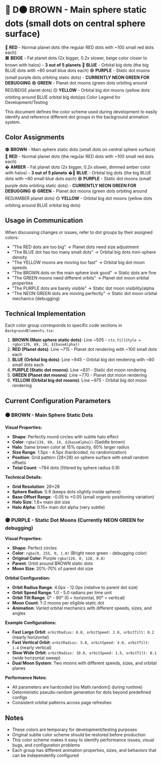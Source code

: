 # 🎨 D🟤 **BROWN** - Main sphere static dots (small dots on central sphere surface)
🔴 **RED** - Normal planet dots (the regular RED dots with ~100 small red dots each)  
🟫 **BEIGE** - Fat planet dots (2x bigger, 0.2x slower, beige color closer to brown with halos) - **3 out of 5 planets**
🔵 **BLUE** - Orbital big dots (the big BLUE dots with ~80 small blue dots each)
🟣 **PURPLE** - Static dot moons (small purple dots orbiting static dots) - **CURRENTLY NEON GREEN FOR DEBUGGING**
🟢 **GREEN** - Planet dot moons (green dots orbiting around RED/BEIGE planet dots)
🟡 **YELLOW** - Orbital big dot moons (yellow dots orbiting around BLUE orbital big dots)ps Color Legend for Development/Testing

This document defines the color scheme used during development to easily identify and reference different dot groups in the background animation system.

## Color Assignments

🟤 **BROWN** - Main sphere static dots (small dots on central sphere surface)
🔴 **RED** - Normal planet dots (the regular RED dots with ~100 small red dots each)  
� **AMBER** - Fat planet dots (2x bigger, 0.2x slower, dimmed amber color with halos) - **3 out of 5 planets**
�🔵 **BLUE** - Orbital big dots (the big BLUE dots with ~80 small blue dots each)
🟣 **PURPLE** - Static dot moons (small purple dots orbiting static dots) - **CURRENTLY NEON GREEN FOR DEBUGGING**
🟢 **GREEN** - Planet dot moons (green dots orbiting around RED/AMBER planet dots)
🟡 **YELLOW** - Orbital big dot moons (yellow dots orbiting around BLUE orbital big dots)

## Usage in Communication

When discussing changes or issues, refer to dot groups by their assigned colors:

- "The RED dots are too big" → Planet dots need size adjustment
- "The BLUE dot has too many small dots" → Orbital big dots mini-sphere density
- "The YELLOW moons are moving too fast" → Orbital big dot moon speeds
- "The BROWN dots on the main sphere look good" → Static dots are fine
- "The GREEN moons need different orbits" → Planet dot moon orbital properties
- "The PURPLE dots are barely visible" → Static dot moon visibility/alpha
- "The NEON GREEN dots are moving perfectly" → Static dot moon orbital mechanics (debugging)

## Technical Implementation

Each color group corresponds to specific code sections in `BackgroundElements.tsx`:

1. **BROWN (Main sphere static dots)**: Line ~505 - `ctx.fillStyle = rgba(139, 69, 19, ${baseAlpha})`
2. **RED (Planet dots)**: Line ~715 - Planet dot rendering with ~100 small dots each
3. **BLUE (Orbital big dots)**: Line ~945 - Orbital big dot rendering with ~80 small dots each  
4. **PURPLE (Static dot moons)**: Line ~831 - Static dot moon rendering
5. **GREEN (Planet dot moons)**: Line ~770 - Planet dot moon rendering
6. **YELLOW (Orbital big dot moons)**: Line ~975 - Orbital big dot moon rendering

## Current Configuration Parameters

### 🟤 BROWN - Main Sphere Static Dots
**Visual Properties:**
- **Shape**: Perfectly round circles with subtle halo effect
- **Color**: `rgba(139, 69, 19, ${baseAlpha})` (Saddle brown)
- **Halo**: Same brown color at 15% opacity, 60% larger radius
- **Size Range**: 1.5px - 4.5px (hardcoded, no randomization)
- **Position**: Grid pattern (28×28) on sphere surface with small random offsets
- **Total Count**: ~784 dots (filtered by sphere radius 0.9)

**Technical Details:**
- **Grid Resolution**: 28×28 
- **Sphere Radius**: 0.9 (keeps dots slightly inside sphere)
- **Base Offset Range**: -0.05 to +0.05 (small organic positioning variation)
- **Halo Size**: 1.6× main dot size
- **Halo Alpha**: 0.15× main dot alpha (very subtle)

### 🟣 PURPLE - Static Dot Moons (Currently NEON GREEN for debugging)
**Visual Properties:**
- **Shape**: Perfect circles
- **Color**: `rgba(0, 255, 0, 1.0)` (Bright neon green - debugging color)
- **Original Color**: Purple `rgba(128, 0, 128, 0.8)` 
- **Parent**: Orbit around BROWN static dots
- **Moon Size**: 20%-70% of parent dot size

**Orbital Configuration:**
- **Orbit Radius Range**: 4.0px - 12.0px (relative to parent dot size)
- **Orbit Speed Range**: 1.0 - 5.0 radians per time unit
- **Orbit Tilt Range**: 0° - 90° (0 = horizontal, 90° = vertical)
- **Moon Count**: 1-2 moons per eligible static dot
- **Animation**: Varied orbital mechanics with different speeds, sizes, and angles

**Example Configurations:**
- **Fast Large Orbit**: `orbitRadius: 8.0, orbitSpeed: 2.0, orbitTilt: 0.2` (nearly horizontal)
- **Fast Vertical Orbit**: `orbitRadius: 5.0, orbitSpeed: 4.0, orbitTilt: 1.4` (nearly vertical)
- **Slow Wide Orbit**: `orbitRadius: 10.0, orbitSpeed: 1.5, orbitTilt: 0.1` (wide horizontal sweep)
- **Dual Moon System**: Two moons with different speeds, sizes, and orbital planes

**Performance Notes:**
- All parameters are hardcoded (no Math.random() during runtime)
- Deterministic pseudo-random generation for dots beyond predefined configs
- Consistent orbital patterns across page refreshes

## Notes

- These colors are temporary for development/testing purposes
- Original subtle color scheme should be restored before production
- This color scheme makes it easy to identify performance issues, visual bugs, and configuration problems
- Each group has different animation properties, sizes, and behaviors that can be independently configured